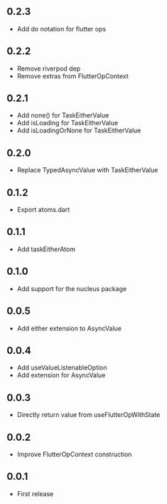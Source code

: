 ## 0.2.3

- Add do notation for flutter ops

## 0.2.2

- Remove riverpod dep
- Remove extras from FlutterOpContext

## 0.2.1

- Add none() for TaskEitherValue
- Add isLoading for TaskEitherValue
- Add isLoadingOrNone for TaskEitherValue

## 0.2.0

- Replace TypedAsyncValue with TaskEitherValue

## 0.1.2

- Export atoms.dart

## 0.1.1

- Add taskEitherAtom

## 0.1.0

- Add support for the nucleus package

## 0.0.5

- Add either extension to AsyncValue

## 0.0.4

- Add useValueListenableOption
- Add extension for AsyncValue

## 0.0.3

- Directly return value from useFlutterOpWithState

## 0.0.2

- Improve FlutterOpContext construction

## 0.0.1

- First release
